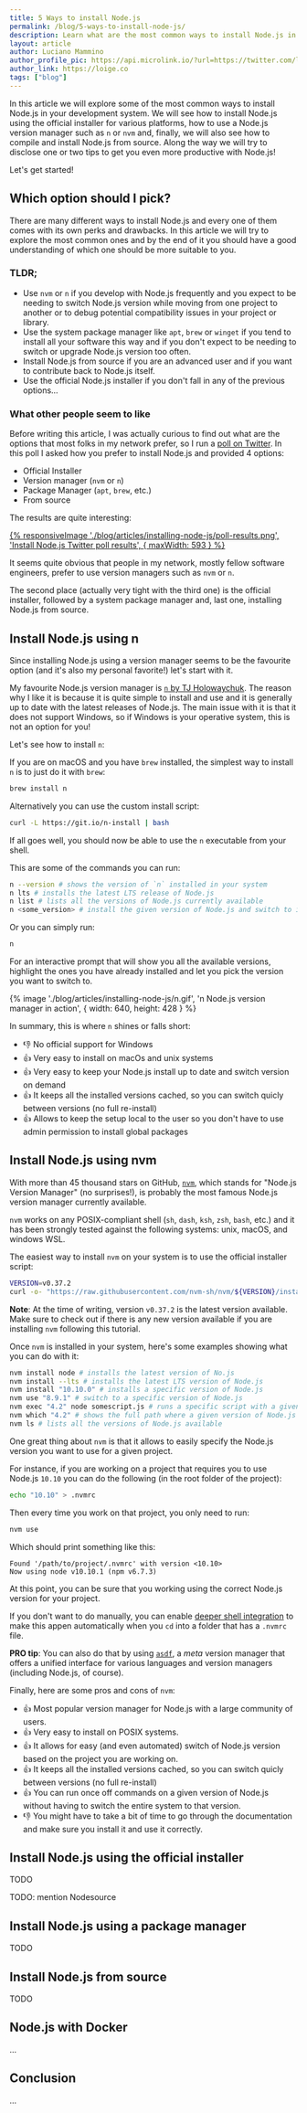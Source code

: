```yaml
---
title: 5 Ways to install Node.js
permalink: /blog/5-ways-to-install-node-js/
description: Learn what are the most common ways to install Node.js in your development machine
layout: article
author: Luciano Mammino
author_profile_pic: https://api.microlink.io/?url=https://twitter.com/loige&embed=image.url
author_link: https://loige.co
tags: ["blog"]
---
```


In this article we will explore some of the most common ways to install Node.js in your development system. We will see how to install Node.js using the official installer for various platforms, how to use a Node.js version manager such as `n` or `nvm` and, finally, we will also see how to compile and install Node.js from source. Along the way we will try to disclose one or two tips to get you even more productive with Node.js!

Let's get started!


## Which option should I pick?

There are many different ways to install Node.js and every one of them comes with its own perks and drawbacks. In this article we will try to explore the most common ones and by the end of it you should have a good understanding of which one should be more suitable to you.

### TLDR;

  - Use `nvm` or `n` if you develop with Node.js frequently and you expect to be needing to switch Node.js version while moving from one project to another or to debug potential compatibility issues in your project or library.
  - Use the system package manager like `apt`, `brew` or `winget` if you tend to install all your software this way and if you don't expect to be needing to switch or upgrade Node.js version too often.
  - Install Node.js from source if you are an advanced user and if you want to contribute back to Node.js itself. 
  - Use the official Node.js installer if you don't fall in any of the previous options...


### What other people seem to like

Before writing this article, I was actually curious to find out what are the options that most folks in my network prefer, so I run a [poll on Twitter](https://twitter.com/loige/status/1340999569807712257). In this poll I asked how you prefer to install Node.js and provided 4 options:

  - Official Installer
  - Version manager (`nvm` or `n`)
  - Package Manager (`apt`, `brew`, etc.)
  - From source

The results are quite interesting:

<a href="https://twitter.com/loige/status/1340999569807712257" rel="nofollow noreferrer">
{% responsiveImage './blog/articles/installing-node-js/poll-results.png', 'Install Node.js Twitter poll results', { maxWidth: 593 }  %}
</a>

It seems quite obvious that people in my network, mostly fellow software engineers, prefer to use version managers such as `nvm` or `n`.

The second place (actually very tight with the third one) is the official installer, followed by a system package manager and, last one, installing Node.js from source.


## Install Node.js using n

Since installing Node.js using a version manager seems to be the favourite option (and it's also my personal favorite!) let's start with it.

My favourite Node.js version manager is [`n` by TJ Holowaychuk](https://github.com/tj/n). The reason why I like it is because it is quite simple to install and use and it is generally up to date with the latest releases of Node.js.
The main issue with it is that it does not support Windows, so if Windows is your operative system, this is not an option for you!

Let's see how to install `n`:

If you are on macOS and you have `brew` installed, the simplest way to install `n` is to just do it with `brew`:

```bash
brew install n
```

Alternatively you can use the custom install script:

```bash
curl -L https://git.io/n-install | bash
```

If all goes well, you should now be able to use the `n` executable from your shell.

This are some of the commands you can run:

```bash
n --version # shows the version of `n` installed in your system
n lts # installs the latest LTS release of Node.js
n list # lists all the versions of Node.js currently available
n <some_version> # install the given version of Node.js and switch to it 
```

Or you can simply run:

```bash
n
```

For an interactive prompt that will show you all the available versions, highlight the ones you have already installed and let you pick the version you want to switch to.

{% image './blog/articles/installing-node-js/n.gif', 'n Node.js version manager in action', { width: 640, height: 428 } %}

In summary, this is where `n` shines or falls short:

  - 👎 No official support for Windows
  - 👍 Very easy to install on macOs and unix systems
  - 👍 Very easy to keep your Node.js install up to date and switch version on demand
  - 👍 It keeps all the installed versions cached, so you can switch quicly between versions (no full re-install)
  - 👍 Allows to keep the setup local to the user so you don't have to use admin permission to install global packages


## Install Node.js using nvm

With more than 45 thousand stars on GitHub, [`nvm`](https://github.com/nvm-sh/nvm), which stands for "Node.js Version Manager" (no surprises!), is probably the most famous Node.js version manager currently available.

`nvm` works on any POSIX-compliant shell (`sh`, `dash`, `ksh`, `zsh`, `bash`, etc.) and it has been strongly tested against the following systems: unix, macOS, and windows WSL.

The easiest way to install `nvm` on your system is to use the official installer script:

```bash
VERSION=v0.37.2
curl -o- "https://raw.githubusercontent.com/nvm-sh/nvm/${VERSION}/install.sh" | bash
```

**Note**: At the time of writing, version `v0.37.2` is the latest version available. Make sure to check out if there is any new version available if you are installing `nvm` following this tutorial.

Once `nvm` is installed in your system, here's some examples showing what you can do with it:

```bash
nvm install node # installs the latest version of No.js
nvm install --lts # installs the latest LTS version of Node.js
nvm install "10.10.0" # installs a specific version of Node.js
nvm use "8.9.1" # switch to a specific version of Node.js
nvm exec "4.2" node somescript.js # runs a specific script with a given version of Node.js (no switch)
nvm which "4.2" # shows the full path where a given version of Node.js was installed
nvm ls # lists all the versions of Node.js available
```

One great thing about `nvm` is that it allows to easily specify the Node.js version you want to use for a given project.

For instance, if you are working on a project that requires you to use Node.js `10.10` you can do the following (in the root folder of the project):

```bash
echo "10.10" > .nvmrc
```

Then every time you work on that project, you only need to run:

```bash
nvm use
```

Which should print something like this:

```
Found '/path/to/project/.nvmrc' with version <10.10>
Now using node v10.10.1 (npm v6.7.3)
```

At this point, you can be sure that you working using the correct Node.js version for your project.

If you don't want to do manually, you can enable [deeper shell integration](https://github.com/nvm-sh/nvm#deeper-shell-integration) to make this appen automatically when you `cd` into a folder that has a `.nvmrc` file.

**PRO tip**: You can also do that by using [`asdf`](https://asdf-vm.com/), a *meta* version manager that offers a unified interface for various languages and version managers (including Node.js, of course).

Finally, here are some pros and cons of `nvm`:

  - 👍 Most popular version manager for Node.js with a large community of users.
  - 👍 Very easy to install on POSIX systems.
  - 👍 It allows for easy (and even automated) switch of Node.js version based on the project you are working on.
  - 👍 It keeps all the installed versions cached, so you can switch quicly between versions (no full re-install)
  - 👍 You can run once off commands on a given version of Node.js without having to switch the entire system to that version.
  - 👎 You might have to take a bit of time to go through the documentation and make sure you install it and use it correctly.


## Install Node.js using the official installer

TODO

TODO: mention Nodesource


## Install Node.js using a package manager

TODO


## Install Node.js from source

TODO


## Node.js with Docker

...


## Conclusion

...
